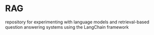 # RAG
repository for experimenting with language models and retrieval-based question answering systems using the LangChain framework

